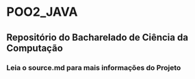 # POO2_JAVA
## Repositório do Bacharelado de Ciência da Computação
### Leia o source.md para mais informações do Projeto
